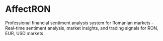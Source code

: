 # AffectRON
Professional financial sentiment analysis system for Romanian markets - Real-time sentiment analysis, market insights, and trading signals for RON, EUR, USD markets
